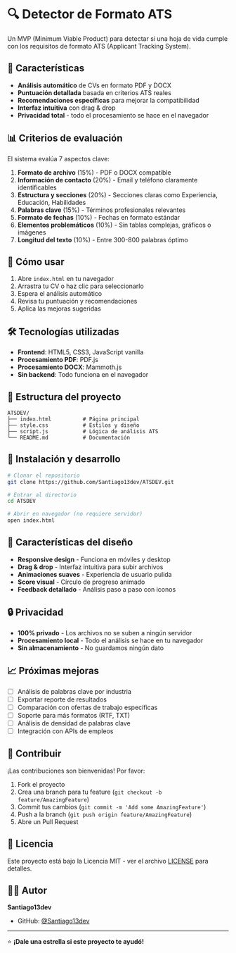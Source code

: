 # 🔍 Detector de Formato ATS

Un MVP (Minimum Viable Product) para detectar si una hoja de vida cumple con los requisitos de formato ATS (Applicant Tracking System).

## 🎯 Características

- **Análisis automático** de CVs en formato PDF y DOCX
- **Puntuación detallada** basada en criterios ATS reales
- **Recomendaciones específicas** para mejorar la compatibilidad
- **Interfaz intuitiva** con drag & drop
- **Privacidad total** - todo el procesamiento se hace en el navegador

## 📊 Criterios de evaluación

El sistema evalúa 7 aspectos clave:

1. **Formato de archivo** (15%) - PDF o DOCX compatible
2. **Información de contacto** (20%) - Email y teléfono claramente identificables
3. **Estructura y secciones** (20%) - Secciones claras como Experiencia, Educación, Habilidades
4. **Palabras clave** (15%) - Términos profesionales relevantes
5. **Formato de fechas** (10%) - Fechas en formato estándar
6. **Elementos problemáticos** (10%) - Sin tablas complejas, gráficos o imágenes
7. **Longitud del texto** (10%) - Entre 300-800 palabras óptimo

## 🚀 Cómo usar

1. Abre `index.html` en tu navegador
2. Arrastra tu CV o haz clic para seleccionarlo
3. Espera el análisis automático
4. Revisa tu puntuación y recomendaciones
5. Aplica las mejoras sugeridas

## 🛠️ Tecnologías utilizadas

- **Frontend**: HTML5, CSS3, JavaScript vanilla
- **Procesamiento PDF**: PDF.js
- **Procesamiento DOCX**: Mammoth.js
- **Sin backend**: Todo funciona en el navegador

## 📁 Estructura del proyecto

```
ATSDEV/
├── index.html          # Página principal
├── style.css           # Estilos y diseño
├── script.js           # Lógica de análisis ATS
└── README.md           # Documentación
```

## 🔧 Instalación y desarrollo

```bash
# Clonar el repositorio
git clone https://github.com/Santiago13dev/ATSDEV.git

# Entrar al directorio
cd ATSDEV

# Abrir en navegador (no requiere servidor)
open index.html
```

## 🎨 Características del diseño

- **Responsive design** - Funciona en móviles y desktop
- **Drag & drop** - Interfaz intuitiva para subir archivos
- **Animaciones suaves** - Experiencia de usuario pulida
- **Score visual** - Círculo de progreso animado
- **Feedback detallado** - Análisis paso a paso con iconos

## 🔒 Privacidad

- **100% privado** - Los archivos no se suben a ningún servidor
- **Procesamiento local** - Todo el análisis se hace en tu navegador
- **Sin almacenamiento** - No guardamos ningún dato

## 📈 Próximas mejoras

- [ ] Análisis de palabras clave por industria
- [ ] Exportar reporte de resultados
- [ ] Comparación con ofertas de trabajo específicas
- [ ] Soporte para más formatos (RTF, TXT)
- [ ] Análisis de densidad de palabras clave
- [ ] Integración con APIs de empleos

## 🤝 Contribuir

¡Las contribuciones son bienvenidas! Por favor:

1. Fork el proyecto
2. Crea una branch para tu feature (`git checkout -b feature/AmazingFeature`)
3. Commit tus cambios (`git commit -m 'Add some AmazingFeature'`)
4. Push a la branch (`git push origin feature/AmazingFeature`)
5. Abre un Pull Request

## 📄 Licencia

Este proyecto está bajo la Licencia MIT - ver el archivo [LICENSE](LICENSE) para detalles.

## 👨‍💻 Autor

**Santiago13dev**
- GitHub: [@Santiago13dev](https://github.com/Santiago13dev)

---

⭐ **¡Dale una estrella si este proyecto te ayudó!**